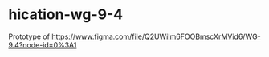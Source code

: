 # hication-wg-9-4
Prototype of https://www.figma.com/file/Q2UWiIm6FOOBmscXrMVid6/WG-9.4?node-id=0%3A1

